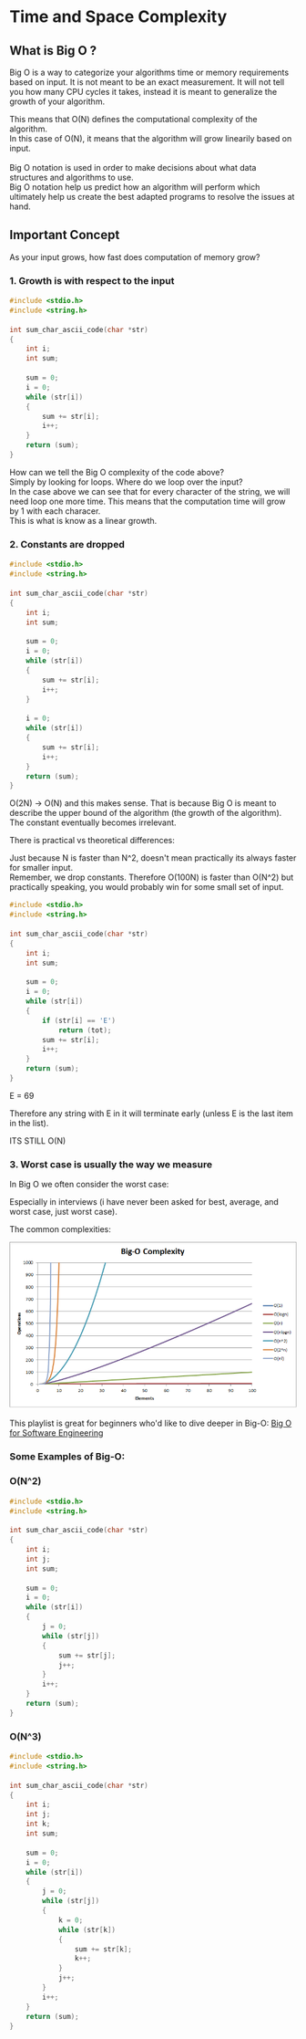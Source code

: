 # Time and Space Complexity

## What is Big O ?

Big O is a way to categorize your algorithms time or memory requirements based
on input. It is not meant to be an exact measurement. It will not tell you how
many CPU cycles it takes, instead it is meant to generalize the growth of your
algorithm.<br>

This means that O(N) defines the computational complexity of the algorithm.<br>
In this case of O(N), it means that the algorithm will grow linearily based on input.<br>
<br>
Big O notation is used in order to make decisions about what data structures and
algorithms to use.<br>
Big O notation help us predict how an algorithm will perform which ultimately help
us create the best adapted programs to resolve the issues at hand.<br>

## Important Concept

As your input grows, how fast does computation of memory grow? 

### 1. Growth is with respect to the input

```C
#include <stdio.h>
#include <string.h>

int	sum_char_ascii_code(char *str)
{
	int	i;
	int	sum;

	sum = 0;
	i = 0;
	while (str[i])
	{
		sum += str[i];
		i++;
	}
	return (sum);
}
```
How can we tell the Big O complexity of the code above?<br>
Simply by looking for loops. Where do we loop over the input?<br>
In the case above we can see that for every character of the string, we will need
loop one more time. This means that the computation time will grow by 1 with
each characer.<br>
This is what is know as a linear growth.<br>

### 2. Constants are dropped

```C
#include <stdio.h>
#include <string.h>

int	sum_char_ascii_code(char *str)
{
	int	i;
	int	sum;

	sum = 0;
	i = 0;
	while (str[i])
	{
		sum += str[i];
		i++;
	}

	i = 0;
	while (str[i])
	{
		sum += str[i];
		i++;
	}
	return (sum);
}
```
O(2N) -> O(N) and this makes sense. That is because Big O is meant to describe
the upper bound of the algorithm (the growth of the algorithm).<br>
The constant eventually becomes irrelevant.<br>

There is practical vs theoretical differences:<br>

Just because N is faster than N^2, doesn't mean practically its always
faster for smaller input.<br>
Remember, we drop constants.
Therefore O(100N) is faster than O(N^2) but practically speaking,
you would probably win for some small set of input.


```C
#include <stdio.h>
#include <string.h>

int	sum_char_ascii_code(char *str)
{
	int	i;
	int	sum;

	sum = 0;
	i = 0;
	while (str[i])
	{
		if (str[i] == 'E')
			return (tot);
		sum += str[i];
		i++;
	}
	return (sum);
}
```
E = 69

Therefore any string with E in it will terminate early
(unless E is the last item in the list).

ITS STILL O(N)

### 3. Worst case is usually the way we measure

In Big O we often consider the worst case:<br>

Especially in interviews (i have never been asked for best, average,
and worst case, just worst case).

The common complexities:

![Big-O Complexity](./Pix/big-o-face.png)

This playlist is great for beginners who'd like to dive deeper in Big-O: [Big O for Software Engineering](https://www.youtube.com/watch?v=kNKitwZPqoY&list=PL7g1jYj15RUPVZDU9C276SZvlJjf4hzqV)<br>

### Some Examples of Big-O:<br>


### O(N^2)
```C
#include <stdio.h>
#include <string.h>

int	sum_char_ascii_code(char *str)
{
	int	i;
	int	j;
	int	sum;

	sum = 0;
	i = 0;
	while (str[i])
	{
		j = 0;
		while (str[j])
		{
			sum += str[j];
			j++;
		}
		i++;
	}
	return (sum);
}
```

### O(N^3)
```C
#include <stdio.h>
#include <string.h>

int	sum_char_ascii_code(char *str)
{
	int	i;
	int	j;
	int	k;
	int	sum;

	sum = 0;
	i = 0;
	while (str[i])
	{
		j = 0;
		while (str[j])
		{
			k = 0;
			while (str[k])
			{
				sum += str[k];
				k++;
			}
			j++;
		}
		i++;
	}
	return (sum);
}
```
